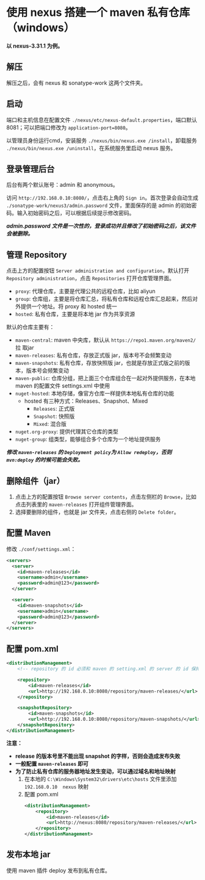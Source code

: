 # 使用 nexus 搭建一个 maven 私有仓库（windows）

**以 nexus-3.31.1 为例。**

## 解压

解压之后，会有 nexus 和 sonatype-work 这两个文件夹。

## 启动

端口和主机信息在配置文件 ```./nexus/etc/nexus-default.properties```，端口默认 8081；可以把端口修改为 ```application-port=8080```。

以管理员身份运行cmd，安装服务 ```./nexus/bin/nexus.exe /install```，卸载服务 ```./nexus/bin/nexus.exe /uninstall```，在系统服务里启动 nexus 服务。

## 登录管理后台

后台有两个默认账号：admin 和 anonymous。

访问 ```http://192.168.0.10:8080/```，点击右上角的 ```Sign in```。首次登录会自动生成 ```./sonatype-work/nexus3/admin.password``` 文件，里面保存的是 admin 的初始密码。输入初始密码之后，可以根据后续提示修改密码。

***admin.password 文件是一次性的，登录成功并且修改了初始密码之后，该文件会被删除。***

## 管理 Repository

点击上方的配置按钮 ```Server administration and configuration```，默认打开 ```Repository administration```，点击 ```Repositories``` 打开仓库管理界面。

- ```proxy```: 代理仓库，主要是代理公共的远程仓库，比如 aliyun 
- ```group```: 仓库组，主要是将仓库汇总，将私有仓库和远程仓库汇总起来，然后对外提供一个地址。将 proxy 和 hosted 统一
- ```hosted```: 私有仓库，主要是将本地 jar 作为共享资源

默认的仓库主要有：

- ```maven-central```: maven 中央库，默认从 ```https://repo1.maven.org/maven2/``` 拉 取jar
- ```maven-releases```: 私有仓库，存放正式版 jar，版本号不会频繁变动
- ```maven-snapshots```: 私有仓库，存放快照版 jar，也就是存放正式版之前的版本，版本号会频繁变动
- ```maven-public```: 仓库分组，把上面三个仓库组合在一起对外提供服务，在本地 maven 的配置文件 settings.xml 中使用
- ```nuget-hosted```: 本地存储，像官方仓库一样提供本地私有仓库的功能
   - hosted 有三种方式：Releases、Snapshot、Mixed
      - ```Releases```: 正式版
      - ```Snapshot```: 快照版
      - ```Mixed```: 混合版
- ```nuget.org-proxy```: 提供代理其它仓库的类型
- ```nuget-group```: 组类型，能够组合多个仓库为一个地址提供服务

***修改 ```maven-releases``` 的 ```Deployment policy```为 ```Allow redeploy```，否则 ```mvn:deploy``` 的时候可能会失败。***

## 删除组件（jar）

1. 点击上方的配置按钮 ```Browse server contents```，点击左侧栏的 ```Browse```，比如点击列表里的 ```maven-releases``` 打开组件管理界面。
2. 选择要删除的组件，也就是 jar 文件夹，点击右侧的 ```Delete folder```。

## 配置 Maven

修改 ```./conf/settings.xml```：

```xml
<servers>
  <server>
    <id>maven-releases</id>
    <username>admin</username>
    <password>admin@123</password>
  </server>

  <server>
    <id>maven-snapshots</id>
    <username>admin</username>
    <password>admin@123</password>
  </server>
</servers>
```

## 配置 pom.xml

```xml
<distributionManagement>
    <!-- repository 的 id 必须和 maven 的 setting.xml 的 server 的 id 保持一致, 才能获取到 nexus 的账号密码 -->

    <repository>
        <id>maven-releases</id>
        <url>http://192.168.0.10:8080/repository/maven-releases/</url>
    </repository>

    <snapshotRepository>
        <id>maven-snapshots</id>
        <url>http://192.168.0.10:8080/repository/maven-snapshots/</url>
    </snapshotRepository>
</distributionManagement>
```

**注意：**

- **release 的版本号里不能出现 snapshot 的字样，否则会造成发布失败**
- **一般配置 ```maven-releases``` 即可**
- **为了防止私有仓库的服务器地址发生变动，可以通过域名和地址映射**
   1. 在本地的 ```C:\Windows\System32\drivers\etc\hosts``` 文件里添加 ```192.168.0.10  nexus``` 映射
   2. 配置 pom.xml
      ```xml
      <distributionManagement>
          <repository>
              <id>maven-releases</id>
              <url>http://nexus:8080/repository/maven-releases/</url>
          </repository>
      </distributionManagement>
      ```

## 发布本地 jar

使用 maven 插件 deploy 发布到私有仓库。
